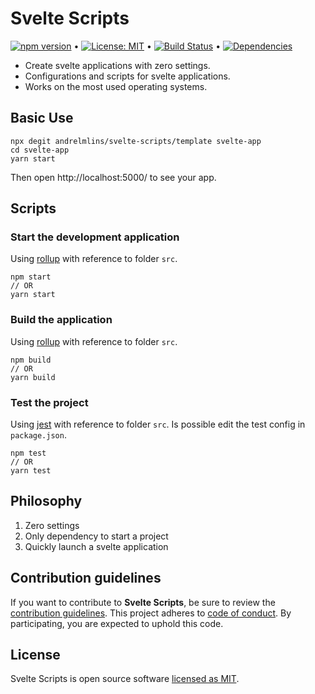 # Svelte Scripts

[![npm version](https://badge.fury.io/js/svelte-scripts.svg)](https://www.npmjs.com/package/svelte-scripts) &bull; [![License: MIT](https://img.shields.io/badge/License-MIT-yellow.svg)](https://github.com/andrelmlins/svelte-scripts/blob/master/LICENSE) &bull; [![Build Status](https://travis-ci.com/andrelmlins/svelte-scripts.svg?branch=master)](https://travis-ci.com/andrelmlins/svelte-scripts) &bull; [![Dependencies](https://david-dm.org/andrelmlins/svelte-scripts.svg)](https://david-dm.org/andrelmlins/svelte-scripts)

- Create svelte applications with zero settings.
- Configurations and scripts for svelte applications.
- Works on the most used operating systems.

## Basic Use

```
npx degit andrelmlins/svelte-scripts/template svelte-app
cd svelte-app
yarn start
```

Then open http://localhost:5000/ to see your app.

## Scripts

### Start the development application

Using [rollup](https://rollupjs.org/) with reference to folder `src`.

```
npm start
// OR
yarn start
```

### Build the application

Using [rollup](https://rollupjs.org/) with reference to folder `src`.

```
npm build
// OR
yarn build
```

### Test the project

Using [jest](https://jestjs.io/) with reference to folder `src`. Is possible edit the test config in `package.json`.

```
npm test
// OR
yarn test
```

## Philosophy

1. Zero settings
2. Only dependency to start a project
3. Quickly launch a svelte application

## Contribution guidelines

If you want to contribute to **Svelte Scripts**, be sure to review the
[contribution guidelines](CONTRIBUTING.md). This project adheres to
[code of conduct](CODE_OF_CONDUCT.md). By participating, you are expected to
uphold this code.

## License

Svelte Scripts is open source software [licensed as MIT](https://github.com/andrelmlins/svelte-scripts/blob/master/LICENSE).
